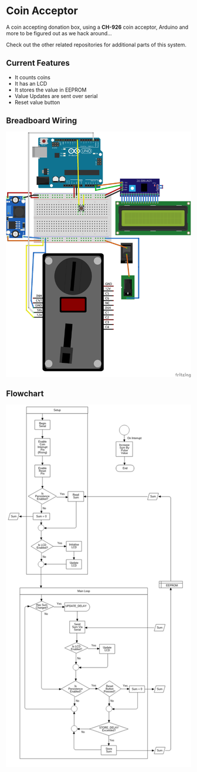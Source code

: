 # Coin Acceptor

A coin accepting donation box, using a **CH-926** coin acceptor, Arduino and more to be figured out as we hack around...

Check out the other related repositories for additional parts of this system.

## Current Features
  - It counts coins
  - It has an LCD
  - It stores the value in EEPROM
  - Value Updates are sent over serial
  - Reset value button

## Breadboard Wiring
![Breadboard Wiring](wiring.png)

## Flowchart
![Coin Acceptor Flowchart](flowchart.png)
